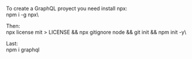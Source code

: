 To create a GraphQL proyect you need install npx:\
    npm i -g npx\

Then:\
    npx license mit > LICENSE && npx gitignore node && git init && npm init -y\

Last:\
    npm i graphql
